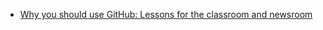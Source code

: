 - [Why you should use GitHub: Lessons for the classroom and newsroom ](http://www.storybench.org/use-github-lessons-classroom-newsroom/)
